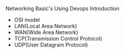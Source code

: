 Networking Basic's Using Devops
Introduction
* OSI model
* LAN(Local Area Network)
* WAN(Wide Area Network)
* TCP(Transmission Control Protocol)
* UDP(User Datagram Protocol)

